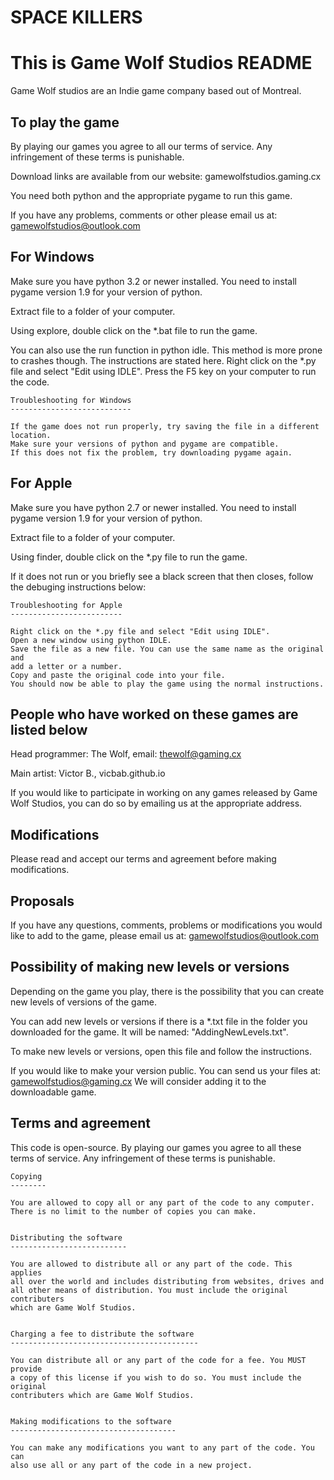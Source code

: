 # SPACE KILLERS

This is Game Wolf Studios README
================================

Game Wolf studios are an Indie game company based out of Montreal.


## To play the game

By playing our games you agree to all our terms of service. Any infringement of
these terms is punishable.

Download links are available from our website: gamewolfstudios.gaming.cx

You need both python and the appropriate pygame to run this game.

If you have any problems, comments or other please email us at:
    gamewolfstudios@outlook.com

## For Windows

Make sure you have python 3.2 or newer installed. You need to install pygame
version 1.9 for your version of python.

Extract file to a folder of your computer.

Using explore, double click on the *.bat file to run the game.

You can also use the run function in python idle. This method is more prone
to crashes though. The instructions are stated here.
Right click on the *.py file and select "Edit using IDLE".
Press the F5 key on your computer to run the code.

    Troubleshooting for Windows
    ---------------------------
    
    If the game does not run properly, try saving the file in a different
    location.
    Make sure your versions of python and pygame are compatible.
    If this does not fix the problem, try downloading pygame again.

## For Apple

Make sure you have python 2.7 or newer installed. You need to install pygame
version 1.9 for your version of python.

Extract file to a folder of your computer.

Using finder, double click on the *.py file to run the game.

If it does not run or you briefly see a black screen that then closes, follow
the debuging instructions below:

    Troubleshooting for Apple
    -------------------------
    
    Right click on the *.py file and select "Edit using IDLE".
    Open a new window using python IDLE.
    Save the file as a new file. You can use the same name as the original and
    add a letter or a number.
    Copy and paste the original code into your file.
    You should now be able to play the game using the normal instructions.


## People who have worked on these games are listed below

Head programmer: The Wolf,
email: thewolf@gaming.cx

Main artist: Victor B.,
vicbab.github.io

If you would like to  participate in working on any games released by Game Wolf
Studios, you can do so by emailing us at the appropriate address.


## Modifications

Please read and accept our terms and agreement before making modifications.

## Proposals

If you have any questions, comments, problems or modifications you would like
to add to the game, please email us at:
    gamewolfstudios@outlook.com

## Possibility of making new levels or versions

Depending on the game you play, there is the possibility that you can create
new levels of versions of the game.

You can add new levels or versions if there is a *.txt file in the folder
you downloaded for the game. It will be named: "AddingNewLevels.txt".

To make new levels or versions, open this file and follow the instructions.

If you would like to make your version public. You can send us your files at:
    gamewolfstudios@gaming.cx
We will consider adding it to the downloadable game.



## Terms and agreement

This code is open-source. By playing our games you agree to all these terms of
service. Any infringement of these terms is punishable.

    Copying
    --------

    You are allowed to copy all or any part of the code to any computer.
    There is no limit to the number of copies you can make.


    Distributing the software
    --------------------------

    You are allowed to distribute all or any part of the code. This applies
    all over the world and includes distributing from websites, drives and
    all other means of distribution. You must include the original contributers
    which are Game Wolf Studios.


    Charging a fee to distribute the software
    ------------------------------------------

    You can distribute all or any part of the code for a fee. You MUST provide
    a copy of this license if you wish to do so. You must include the original
    contributers which are Game Wolf Studios.


    Making modifications to the software
    -------------------------------------

    You can make any modifications you want to any part of the code. You can
    also use all or any part of the code in a new project.

    
    
